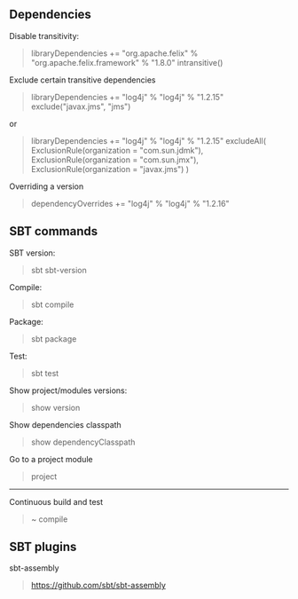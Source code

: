 ## Dependencies

Disable transitivity:

> libraryDependencies += "org.apache.felix" % "org.apache.felix.framework" % "1.8.0" intransitive()

Exclude certain transitive dependencies

> libraryDependencies += 
  "log4j" % "log4j" % "1.2.15" exclude("javax.jms", "jms")
  
or

> libraryDependencies +=
  "log4j" % "log4j" % "1.2.15" excludeAll(
    ExclusionRule(organization = "com.sun.jdmk"),
    ExclusionRule(organization = "com.sun.jmx"),
    ExclusionRule(organization = "javax.jms")
  )
  
Overriding a version

> dependencyOverrides += "log4j" % "log4j" % "1.2.16"



## SBT commands

SBT version:
> sbt sbt-version

Compile:
> sbt compile

Package:
> sbt package

Test:
> sbt test

Show project/modules versions:
> show version

Show dependencies classpath
> show dependencyClasspath

Go to a project module
> project <name>

---

Continuous build and test
> ~ compile


## SBT plugins

sbt-assembly

> https://github.com/sbt/sbt-assembly


